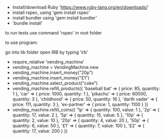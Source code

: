 - Install/download Ruby 'https://www.ruby-lang.org/en/downloads/'
- install rspec, using 'gem install rspec'
- install bundler using 'gem install bundler'
- 'bundle install' 

to run tests use command 'rspec' in root folder

to use program:

go into lib folder
open IRB by typing 'irb'

-  require_relative 'vending_machine'
-  vending_machine = VendingMachine.new
-  vending_machine.insert_money("20p")
-  vending_machine.insert_money("£1")
-  vending_machine.select_product("coke")
-  vending_machine.refill_products({
        'baseball bat' => { price: 85, quantity: 1 },
        'car' => { price: 1000, quantity: 1 },
        'pikachu' => { price: 60000, quantity: 3 },
        'childhood' => { price: 50, quantity: 16 },
        'darth vader' => { price: 111, quantity: 3 },
        'ex-partner' => { price: 1, quantity: 1100 }
      })
- vending_machine.refill_coins({
        '1p' => { quantity: 100, value: 1 },
        '2p' => { quantity: 17, value: 2 },
        '5p' => { quantity: 15, value: 5 },
        '10p' => { quantity: 2, value: 10 },
        '20p' => { quantity: 4, value: 20 },
        '50p' => { quantity: 6, value: 50 },
        '£1' => { quantity: 7, value: 100 },
        '£2' => { quantity: 17, value: 200 }
      })
